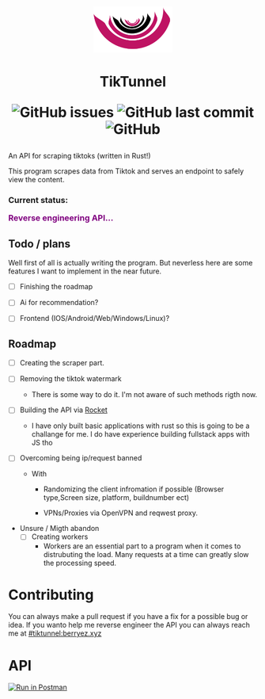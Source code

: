  
<p align="center">
<img  src="https://github.com/berryes/TikTunnel/blob/main/logo.png?raw=true"  width="160">
</p>

<h1 align="center"> TikTunnel 

<br>


 ![GitHub issues](https://img.shields.io/github/issues/berryes/tiktunnel?color=%23BF1363&style=for-the-badge) ![GitHub last commit](https://img.shields.io/github/last-commit/berryes/tiktunnel?color=%23BF1363&logoColor=%23BF1363&style=for-the-badge) ![GitHub](https://img.shields.io/github/license/berryes/tiktunnel?color=%23BF1363&logoColor=%23BF1363&style=for-the-badge)

</h1>


An API for scraping tiktoks (written in Rust!)

This program scrapes data from Tiktok and serves an endpoint to safely view the content. 

### Current status: <p style="color:purple"> Reverse engineering API... </p>

## Todo / plans
Well first of all is actually writing the program. But neverless here are some features I want to implement in the near future. 

- [ ]  Finishing the roadmap 
- [ ] Ai for recommendation?
- [ ] Frontend (IOS/Android/Web/Windows/Linux)?


## Roadmap 

- [ ] Creating the scraper part.

- [ ] Removing the tiktok watermark
    - There is some way to do it. I'm not aware of such methods rigth now.

- [ ] Building the API via [Rocket](https://rocket.rs)
    - I have only built basic applications with rust so this is going to be a challange for me. I do have experience building fullstack apps with JS tho

- [ ] Overcoming being ip/request banned 
    <br>
    - With 
        - Randomizing the client infromation if possible (Browser type,Screen size, platform, buildnumber ect)

        - VPNs/Proxies
            via OpenVPN and reqwest proxy.


- Unsure / Migth abandon
    - [ ]   Creating workers
        - Workers are an essential part to a program when it comes to distrubuting the load.
        Many requests at a time can greatly slow the processing speed.




# Contributing
You can always make a pull request if you have a fix for a possible bug or idea.
If you wanto help me reverse engineer the API you can always reach me at 
[#tiktunnel:berryez.xyz](https://matrix.to/#/#tiktunnel:berryez.xyz)

# API

[![Run in Postman](https://run.pstmn.io/button.svg)](https://app.getpostman.com/run-collection/21747798-9ad12351-8864-489b-9bac-bbe175875adb?action=collection%2Ffork&collection-url=entityId%3D21747798-9ad12351-8864-489b-9bac-bbe175875adb%26entityType%3Dcollection%26workspaceId%3D456bdba7-0741-4ccb-a8ad-40dcec1eb317)
